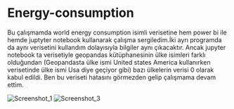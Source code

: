 # Energy-consumption

Bu çalışmamda world energy consumption isimli verisetine hem power bi ile hemde juptyter notebook kullanarak çalışma sergiledim.İki ayrı programda da aynı verisetini kullandım dolayısıyla bilgiler aynı çıkacaktır.
Ancak jupyter notebook ta verisetiyle geopandas kütüphanesinin ülke isimleri farklı olduğundan (Geopandasta ülke ismi United states America kullanırken verisetinde ülke ismi Usa diye geçiyor gibi) bazı ülkelerin verisi 0 olarak kabul edildi.
Ben bu veriseti hatasını görmezden gelip çalışmama devam ettim.



![Screenshot_1](https://github.com/mahmutdursun33/Energy-consumption/assets/112586810/35c58142-8178-4ccb-8544-fb900081e316)   ![Screenshot_3](https://github.com/mahmutdursun33/Energy-consumption/assets/112586810/d9de9184-af97-49d5-a7ac-40c8c1908545)




